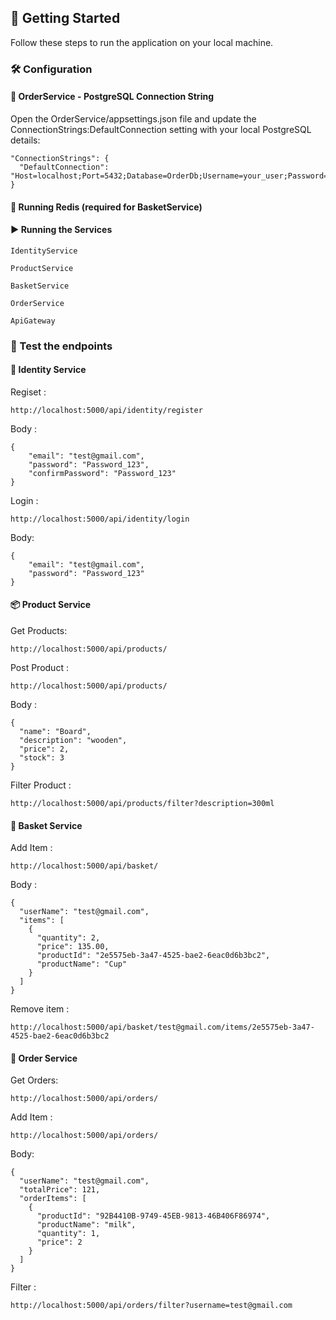 ## 🚀 Getting Started
Follow these steps to run the application on your local machine.

### 🛠️ Configuration
#### 🔐 OrderService - PostgreSQL Connection String
Open the OrderService/appsettings.json file and update the ConnectionStrings:DefaultConnection setting with your local PostgreSQL details:
```
"ConnectionStrings": {
  "DefaultConnection": "Host=localhost;Port=5432;Database=OrderDb;Username=your_user;Password=your_password"
}
```

#### 🚀 Running Redis (required for BasketService)
#### ▶️ Running the Services
```
IdentityService

ProductService

BasketService

OrderService

ApiGateway
```

### 🧪 Test the endpoints
#### 🔐 Identity Service 

Regiset :
```
http://localhost:5000/api/identity/register
```

Body :
```
{
    "email": "test@gmail.com",
    "password": "Password_123",
    "confirmPassword": "Password_123"
}
```

Login :
```
http://localhost:5000/api/identity/login
```
Body:
```
{
    "email": "test@gmail.com",
    "password": "Password_123"
}
```


#### 📦 Product Service

Get Products:
```
http://localhost:5000/api/products/
```
Post Product :
```
http://localhost:5000/api/products/
```
Body :
```
{
  "name": "Board",
  "description": "wooden",
  "price": 2,
  "stock": 3
}
```
Filter Product :
```
http://localhost:5000/api/products/filter?description=300ml
```

#### 🛒 Basket Service

Add Item :
```
http://localhost:5000/api/basket/
```
Body :
```
{
  "userName": "test@gmail.com",
  "items": [
    {
      "quantity": 2,
      "price": 135.00,
      "productId": "2e5575eb-3a47-4525-bae2-6eac0d6b3bc2",
      "productName": "Cup"
    }
  ]
}
```
Remove item :
```
http://localhost:5000/api/basket/test@gmail.com/items/2e5575eb-3a47-4525-bae2-6eac0d6b3bc2
```
#### 🧾 Order Service

Get Orders:
```
http://localhost:5000/api/orders/
```

Add Item :
```
http://localhost:5000/api/orders/
```
Body:
```
{
  "userName": "test@gmail.com",
  "totalPrice": 121,
  "orderItems": [
    {
      "productId": "92B4410B-9749-45EB-9813-46B406F86974",
      "productName": "milk",
      "quantity": 1,
      "price": 2
    }
  ]
}
```
Filter :
```
http://localhost:5000/api/orders/filter?username=test@gmail.com
```






















